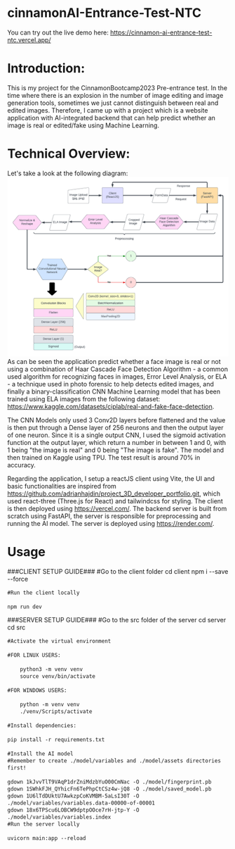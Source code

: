 # cinnamonAI-Entrance-Test-NTC

You can try out the live demo here: https://cinnamon-ai-entrance-test-ntc.vercel.app/

# Introduction:

This is my project for the CinnamonBootcamp2023 Pre-entrance test.
In the time where there is an explosion in the number of image editing and image generation tools, sometimes we just cannot distinguish between real and edited images.
Therefore, I came up with a project which is a website application with AI-integrated backend that can help predict whether an image is real or edited/fake using Machine Learning.

# Technical Overview:

Let's take a look at the following diagram:
![Diagram](diagram.png)
As can be seen the application predict whether a face image is real or not using a combination of Haar Cascade Face Detection Algorithm - a common used algorithm for recognizing faces in images, Error Level Analysis, or ELA - a technique used in photo forensic to help detects edited images, and finally a binary-classification CNN Machine Learning model that has been trained using ELA images from the following dataset: https://www.kaggle.com/datasets/ciplab/real-and-fake-face-detection.

The CNN Models only used 3 Conv2D layers before flattened and the value is then put through a Dense layer of 256 neurons and then the output layer of one neuron. Since it is a single output CNN, I used the sigmoid activation function at the output layer, which return a number in between 1 and 0, with 1 being "the image is real" and 0 being "The image is fake". The model and then trained on Kaggle using TPU. The test result is around 70% in accuracy.

Regarding the application, I setup a reactJS client using Vite, the UI and basic functionalities are inspired from https://github.com/adrianhajdin/project_3D_developer_portfolio.git, which used react-three (Three.js for React) and tailwindcss for styling. The client is then deployed using https://vercel.com/. The backend server is built from scratch using FastAPI, the server is responsible for preprocessing and running the AI model. The server is deployed using https://render.com/.

# Usage

###CLIENT SETUP GUIDE###
#Go to the client folder
cd client
npm i --save --force

    #Run the client locally

    npm run dev

###SERVER SETUP GUIDE###
#Go to the src folder of the server
cd server
cd src

    #Activate the virtual environment

    #FOR LINUX USERS:

        python3 -m venv venv
        source venv/bin/activate

    #FOR WINDOWS USERS:

        python -m venv venv
        ./venv/Scripts/activate

    #Install dependencies:

    pip install -r requirements.txt

    #Install the AI model
    #Remember to create ./model/variables and ./model/assets directories first!

    gdown 1kJvvTlT9VAqP1drZniMdzbYuO00CmNac -O ./model/fingerprint.pb
    gdown 1SWhkFJH_QYhicFn6TePhpCtCSz4w-jQ8 -O ./model/saved_model.pb
    gdown 1U6lTdDUktU7AwkzpCoKVMBM-5aLsI30T -O ./model/variables/variables.data-00000-of-00001
    gdown 18x6TPScu6LOBCW9dptpOOce7rH-jtp-Y -O ./model/variables/variables.index
    #Run the server locally

    uvicorn main:app --reload
